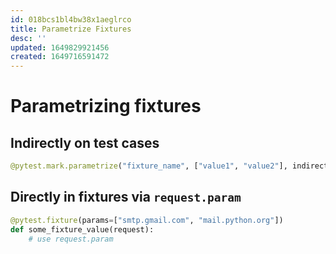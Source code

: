 ```yaml
---
id: 018bcs1bl4bw38x1aeglrco
title: Parametrize Fixtures
desc: ''
updated: 1649829921456
created: 1649716591472
---
```


# Parametrizing fixtures

## Indirectly on test cases

```py
@pytest.mark.parametrize("fixture_name", ["value1", "value2"], indirect=True)
```

## Directly in fixtures via `request.param`

```py
@pytest.fixture(params=["smtp.gmail.com", "mail.python.org"])
def some_fixture_value(request):
    # use request.param
```
